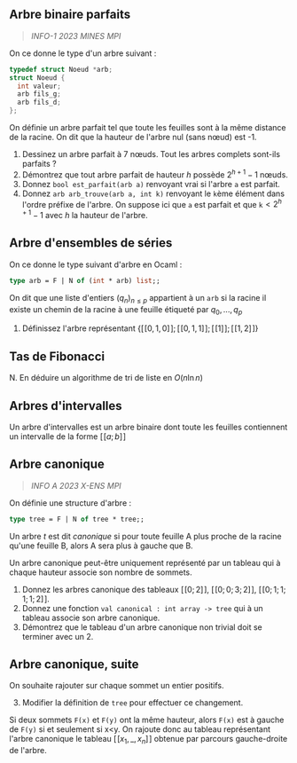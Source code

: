 
## Arbre binaire parfaits
> *INFO-1 2023 MINES MPI*

On ce donne le type d'un arbre suivant :
```c
typedef struct Noeud *arb;
struct Noeud {
  int valeur;
  arb fils_g;
  arb fils_d;
};
```

On définie un arbre parfait tel que toute les feuilles sont à la même distance de la racine.
On dit que la hauteur de l'arbre nul (sans nœud) est -1.
1. Dessinez un arbre parfait à 7 nœuds. Tout les arbres complets sont-ils parfaits ?
2. Démontrez que tout arbre parfait de hauteur $h$ possède $2^{h+1}-1$ nœuds.
3. Donnez `bool est_parfait(arb a)` renvoyant vrai si l'arbre `a` est parfait.
4. Donnez `arb arb_trouve(arb a, int k)` renvoyant le `k`ème élément dans l'ordre préfixe de l'arbre. On suppose ici que `a` est parfait et que `k`$<2^{h+1}-1$ avec $h$ la hauteur de l'arbre.

## Arbre d'ensembles de séries
On ce donne le type suivant d'arbre en Ocaml :
```ocaml
type arb = F | N of (int * arb) list;;
```

On dit que une liste d'entiers $(q_n)_{n\le p}$ appartient à un `arb` si la racine il existe un chemin de la racine à une feuille étiqueté par $q_0,...,q_p$
1. Définissez l'arbre représentant $\{ [ \! [0,1,0]\!]; [ \! [0,1,1]\!]; [ \! [1]\!]; [ \! [1,2]\!]\}$

## Tas de Fibonacci


N. En déduire un algorithme de tri de liste en $O(n\ln n)$

## Arbres d'intervalles
Un arbre d'intervalles est un arbre binaire dont toute les feuilles contiennent un intervalle de la forme $[\![ a; b]\!]$

## Arbre canonique
> *INFO A 2023 X-ENS MPI*

On définie une structure d'arbre :
```ocaml
type tree = F | N of tree * tree;;
``` 
Un arbre _t_ est dit *canonique* si pour toute feuille A plus proche de la racine qu'une feuille B, alors A sera plus à gauche que B.

Un arbre canonique peut-être uniquement représenté par un tableau qui à chaque hauteur associe son nombre de sommets.

1. Donnez les arbres canonique des tableaux $[\![0;2]\!]$, $[\![0;0;3;2]\!]$, $[\![0;1;1;1;1;2]\!]$.
2. Donnez une fonction `val canonical : int array -> tree` qui à un tableau associe son arbre canonique.
3. Démontrez que le tableau d'un arbre canonique non trivial doit se terminer avec un 2.

## Arbre canonique, suite
On souhaite rajouter sur chaque sommet un entier positifs.

3. Modifier la définition de `tree` pour effectuer ce changement.

Si deux sommets `F(x)` et `F(y)` ont la même hauteur, alors `F(x)` est à gauche de `F(y)` si et seulement si x<y.
On rajoute donc au tableau représentant l'arbre canonique le tableau $[\![x_1,\_,x_n]\!]$ obtenue par parcours gauche-droite de l'arbre.



<!--stackedit_data:
eyJoaXN0b3J5IjpbLTE0MDQ2NzE5NjgsMTIxODc4NDA0LC0zNT
M4MjQ3OTIsLTMwOTE0NDEwNl19
-->